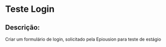 # Teste Login
## Descrição:
Criar um formulário de login, solicitado pela Epiousion para teste de estágio
